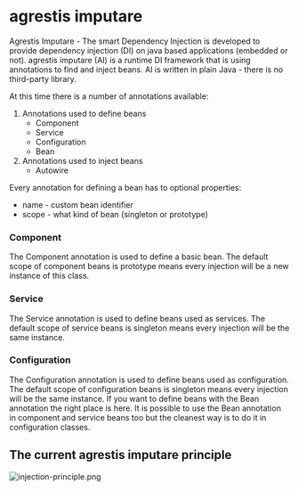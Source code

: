 # agrestis imputare #

Agrestis Imputare - The smart Dependency Injection is developed to provide dependency injection (DI) on java based applications (embedded or not). agrestis imputare (AI) is a runtime DI framework that is using annotations to find and inject beans. AI is written in plain Java - there is no third-party library.

At this time there is a number of annotations available:

1. Annotations used to define beans
    * Component
    * Service
    * Configuration
    * Bean
2. Annotations used to inject beans
    * Autowire

Every annotation for defining a bean has to optional properties:

* name - custom bean identifier
* scope - what kind of bean (singleton or prototype)

### Component ###

The Component annotation is used to define a basic bean. The default scope of component beans is prototype means every injection will be a new instance of this class.

### Service ###

The Service annotation is used to define beans used as services. The default scope of service beans is singleton means every injection will be the same instance.

### Configuration ###

The Configuration annotation is used to define beans used as configuration. The default scope of configuration beans is singleton means every injection will be the same instance. If you want to define beans with the Bean annotation the right place is here. It is possible to use the Bean annotation in component and service beans too but the cleanest way is to do it in configuration classes.

## The current agrestis imputare principle ##

![injection-principle.png](https://bitbucket.org/repo/yk6XMB/images/2861867991-injection-principle.png)